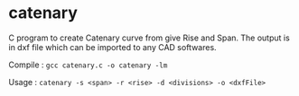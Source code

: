 # catenary
C program to create Catenary curve from give Rise and Span. The output is in dxf file which can be imported to any CAD softwares.

Compile :
``gcc catenary.c -o catenary -lm``

Usage :
``catenary -s <span> -r <rise> -d <divisions> -o <dxfFile>``
